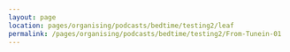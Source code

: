 ```yaml
---
layout: page
location: pages/organising/podcasts/bedtime/testing2/leaf
permalink: /pages/organising/podcasts/bedtime/testing2/From-Tunein-01
---
```

